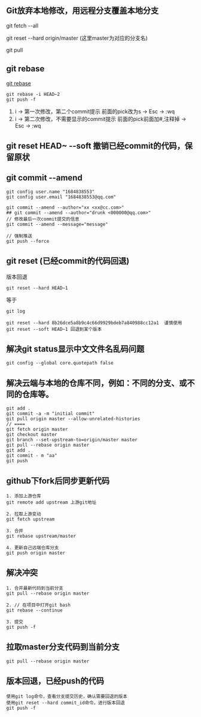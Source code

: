 
## Git放弃本地修改，用远程分支覆盖本地分支

git fetch --all

git reset --hard origin/master (这里master为对应的分支名)

git pull


## git rebase 

[git rebase](https://www.cnblogs.com/yxhblogs/p/10527271.html)

```
git rebase -i HEAD~2
git push -f
```

1. i -> 第一次修改，第二个commit提示 前面的pick改为s ->  Esc ->  :wq
2. i -> 第二次修改，不需要显示的commit提示 前面的pick前面加#,注释掉 ->  Esc ->  :wq

## git reset HEAD~ --soft 撤销已经commit的代码，保留原状

## git commit --amend

```
git config user.name "1684838553" 
git config user.email "1684838553@qq.com"

git commit --amend --author="xx <xx@cc.com>"
## git commit --amend --author="drunk <000000@qq.com>"
// 修改最后一次commit提交的信息
git commit --amend --message="message"

// 强制推送
git push --force
```

## git reset (已经commit的代码回退)

版本回退

```
git reset --hard HEAD~1
```

等于

```
git log

git reset --hard 8b26dce5a8b9c4c66d9929bdeb7a840988cc12a1  谨慎使用
git reset --soft HEAD~1 回退到某个版本
```

## 解决git status显示中文文件名乱码问题

```
git config --global core.quotepath false
```

## 解决云端与本地的仓库不同，例如：不同的分支、或不同的仓库等。
```
git add .
git commit -a -m "initial commit"
git pull origin master --allow-unrelated-histories
// ====
git fetch origin master
git checkout master
git branch --set-upstream-to=origin/master master
git pull --rebase origin master
git add .
git commit - m "aa"
git push
```

## github下fork后同步更新代码

```
1. 添加上游仓库
git remote add upstream 上游git地址

2. 拉取上游变动
git fetch upstream

3. 合并
git rebase upstream/master

4. 更新自己远端仓库分支
git push origin master

```

## 解决冲突

```
1. 合并最新代码到当前分支
git pull --rebase origin master

2. // 在项目中打开git bash
git rebase --continue

3. 提交
git push -f
```

## 拉取master分支代码到当前分支

```
git pull --rebase origin master
```

## 版本回退，已经push的代码

```
使用git log命令，查看分支提交历史，确认需要回退的版本
使用git reset --hard commit_id命令，进行版本回退
git push -f
```
